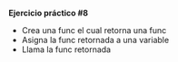 **Ejercicio práctico #8**

- Crea una func el cual retorna una func
- Asigna la func retornada a una variable
- Llama la func retornada

